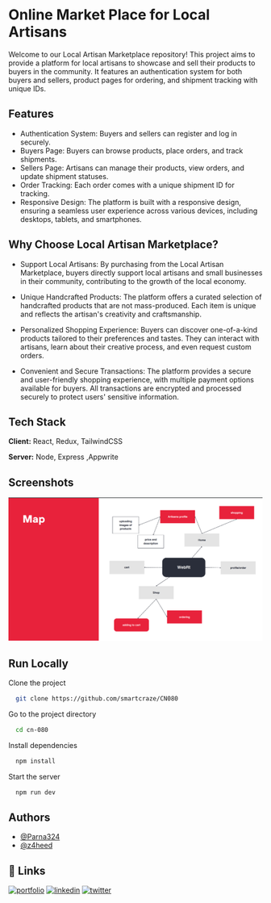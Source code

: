 
# Online Market Place for Local Artisans

Welcome to our Local Artisan Marketplace repository! This project aims to provide a platform for local artisans to showcase and sell their products to buyers in the community. It features an authentication system for both buyers and sellers, product pages for ordering, and shipment tracking with unique IDs.



## Features

- Authentication System: Buyers and sellers can register and log in securely.
- Buyers Page: Buyers can browse products, place orders, and track shipments.
- Sellers Page: Artisans can manage their products, view orders, and update shipment statuses.
- Order Tracking: Each order comes with a unique shipment ID for tracking.
- Responsive Design: The platform is built with a responsive design, ensuring a seamless user experience across various devices, including desktops, tablets, and smartphones.

## Why Choose Local Artisan Marketplace?

- Support Local Artisans: By purchasing from the Local Artisan Marketplace, buyers directly support local artisans and small businesses in their community, contributing to the growth of the local economy.

- Unique Handcrafted Products: The platform offers a curated selection of handcrafted products that are not mass-produced. Each item is unique and reflects the artisan's creativity and craftsmanship.

- Personalized Shopping Experience: Buyers can discover one-of-a-kind products tailored to their preferences and tastes. They can interact with artisans, learn about their creative process, and even request custom orders.

- Convenient and Secure Transactions: The platform provides a secure and user-friendly shopping experience, with multiple payment options available for buyers. All transactions are encrypted and processed securely to protect users' sensitive information.
## Tech Stack

**Client:** React, Redux, TailwindCSS

**Server:** Node, Express ,Appwrite


## Screenshots

![Map](map.png)



## Run Locally

Clone the project

```bash
  git clone https://github.com/smartcraze/CN080
```

Go to the project directory

```bash
  cd cn-080
```

Install dependencies

```bash
  npm install
```

Start the server

```bash
  npm run dev
```


## Authors

- [@Parna324](https://github.com/Parna324)
- [@z4heed](https://github.com/z4heed)

## 🔗 Links
[![portfolio](https://img.shields.io/badge/my_portfolio-000?style=for-the-badge&logo=ko-fi&logoColor=white)](https://katherineoelsner.com/)
[![linkedin](https://img.shields.io/badge/linkedin-0A66C2?style=for-the-badge&logo=linkedin&logoColor=white)](https://www.linkedin.com/)
[![twitter](https://img.shields.io/badge/twitter-1DA1F2?style=for-the-badge&logo=twitter&logoColor=white)](https://twitter.com/)

